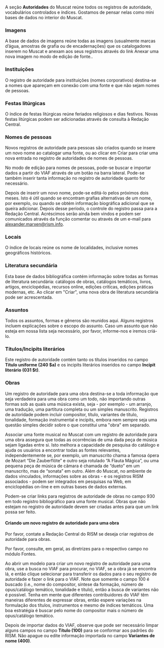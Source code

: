 A seção **Autoridades** do Muscat reúne todos os registros de autoridade, vocabulários controlados e índices. Gostamos de pensar nelas como mini bases de dados no interior do Muscat.

### Imagens
A base de dados de imagens reúne todas as imagens (usualmente marcas d’água, amostras de grafia ou de encadernações) que os catalogadores inserem no Muscat e anexam aos seus registros através do link Anexar uma nova imagem no modo de edição de fonte..

### Instituições
O registro de autoridade para instituições (nomes corporativos) destina-se a nomes que apareçam em conexão com uma fonte e que não sejam nomes de pessoas.

### Festas litúrgicas   
O índice de festas litúrgicas reúne feriados religiosos e dias festivos. Novas festas litúrgicas podem ser adicionadas através de consulta à Redação Central.

### Nomes de pessoas
Novos registros de autoridade para pessoas são criados quando se insere um novo nome ao catalogar uma fonte, ou ao clicar em Criar para criar uma nova entrada no registro de autoridades de nomes de pessoas.

No modo de edição para nomes de pessoas, pode-se buscar e importar dados a partir do VIAF através de um botão na barra lateral. Pode-se também inserir tanta informação no registro de autoridade quanto for necessário.  

Depois de inserir um novo nome, pode-se editá-lo pelos próximos dois meses. Isto é útil quando se encontram grafias alternativas de um nome, por exemplo, ou quando se obtém informação biográfica adicional que se queira adicionar. Depois desse período, o controle do registro passa para a Redação Central. Acréscimos serão ainda bem vindos e podem ser comunicados através da função comentar ou através de um e-mail para alexander.marxen@rism.info.

### Locais
O índice de locais reúne os nome de localidades, inclusive nomes geográficos históricos.

### Literatura secundária
Esta base de dados bibliográfica contém informação sobre todas as formas de literatura secundária: catálogos de obras, catálogos temáticos, livros, artigos, enciclopédias, recursos online, edições críticas, edições práticas modernas, etc. Ao clicar em "Criar", uma nova obra de literatura secundária pode ser acrescentada.

### Assuntos
Todos os assuntos, formas e gêneros são reunidos aqui. Alguns registros incluem explicações sobre o escopo do assunto. Caso um assunto que não esteja em nossa lista seja necessário, por favor, informe-nos e iremos criá-lo.  

### Títulos/Incipits literários
Este registro de autoridade contém tanto os títulos inseridos no campo **Título uniforme (240 $a)** e os incipits literários inseridos no campo **Incipit literário (031 $t)**.

### Obras
Um registro de autoridade para uma obra destina-se a toda informação que seja verdadeira para uma obra como um todo, não importando outras formas sob as quais uma música exista, seja - por exemplo - um arranjo, uma tradução, uma partitura completa ou um simples manuscrito. Registros de autoridade podem incluir compositor, título, variantes de título, tonalidade, formação instrumental e incipits, embora nem sempre seja uma questão simples decidir sobre o que constitui uma "obra" em separado.

Associar uma fonte musical no Muscat com um registro de autoridade para uma obra assegura que todas as ocorrências de uma dada peça de música sejam ligadas entre si. Isto melhora a capacidade de pesquisa do catálogo e ajuda os usuários a encontrar todas as fontes relevantes, independentemente se, por exemplo, um manuscrito chama a famosa ópera de Mozart “Die Zauberflöte” e outro seja rotulado “A Flauta Mágica”, ou uma pequena peça de música de câmara é chamada de “dueto” em um manuscrito, mas de “sonata” em outro. Além do Muscat, no ambiente de dados vinculados, informações sobre as obras - e os registros RISM associados - podem ser integrados em pesquisas na Web, em enciclopédias on-line e em outras bases de dados externas.

Podem-se criar links para registros de autoridade de obras no campo 930 em todo registro bibliográfico para uma fonte musical. Obras que não estejam no registro de autoridade devem ser criadas antes para que um link possa ser feito.

#### Criando um novo registro de autoridade para uma obra
Por favor, contate a Redação Central do RISM se deseja criar registros de autoridade para obras.

Por favor, consulte, em geral, as diretrizes para o respectivo campo no módulo Fontes.

Ao abrir um modelo para criar um novo registro de autoridade para uma obra, use a busca no VIAF para procurar, no VIAF, se a obra já se encontra lá, e então clique selecionar para transferir os dados para o seu registro de autoridade e fazer o link para o VIAF. Note que somente o campo 100 é buscado (i.e., nome do compositor, síntese da formação, número de opus/catálogo temático, tonalidade e título), então a busca de variantes não é possível. Tenha em mente que diferentes contribuidores do VIAF têm maneiras diferentes de expressar obras, então espere variações na formulação dos títulos, instrumentos e mesmo de índices temáticos. Uma boa estratégia é buscar pelo nome do compositor mais o número de opus/catálogo temático.

Depois de importar dados do VIAF, observe que pode ser necessário limpar alguns campos no campo **Título (100)** para se conformar aos padrões do RISM. Não apague ou edite informação importada no campo **Variantes de nome (400)**.
